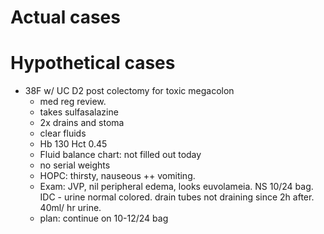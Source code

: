 # Actual cases



# Hypothetical cases
- 38F w/ UC D2 post colectomy for toxic megacolon
    + med reg review.
    + takes sulfasalazine
    + 2x drains and stoma
    + clear fluids
    + Hb 130 Hct 0.45
    + Fluid balance chart: not filled out today
    + no serial weights
    + HOPC: thirsty, nauseous ++ vomiting. 
    + Exam: JVP, nil peripheral edema, looks euvolameia. NS 10/24 bag. IDC - urine normal colored. drain tubes not draining since 2h after. 40ml/ hr urine.
    + plan: continue on 10-12/24 bag
